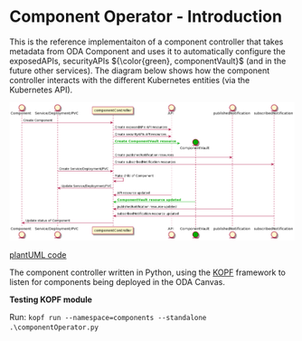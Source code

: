 # Component Operator - Introduction

This is the reference implementaiton of a component controller that takes metadata from ODA Component and uses it to automatically configure the exposedAPIs, securityAPIs ${\color{green}, componentVault}$ (and in the future other services). The diagram below shows how the component controller interacts with the different Kubernetes entities (via the Kubernetes API).


![Sequence diagram](sequenceDiagrams/componentOperator.png)

[plantUML code](sequenceDiagrams//componentOperator.puml)



The component controller written in Python, using the [KOPF](https://kopf.readthedocs.io/) framework to listen for components being deployed in the ODA Canvas. 


**Testing KOPF module**

Run: `kopf run --namespace=components --standalone .\componentOperator.py`
